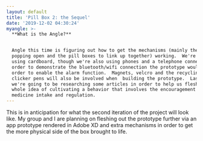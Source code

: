 ```yaml
---
layout: default
title: 'Pill Box 2: the Sequel'
date: '2019-12-02 04:30:24'
myangle: >-
  **What is the Angle?**


  Angle this time is figuring out how to get the mechanisms (mainly the door
  popping open and the pill boxes to link up together) working.  We're mainly
  using cardboard, though we're also using phones and a telephone connection in
  order to demonstrate the bluetooth/wifi connection the prototype would have in
  order to enable the alarm function.  Magnets, velcro and the recycling of old
  clicker pens will also be involved when  building the prototype.  Lastly,
  we're going to be researching some articles in order to help us flesh out the
  whole idea of cultivating a behavior that involves the encouragement for daily
  medicine intake and regulation.
---
```

This is in anticipation for what the second iteration of the project will look like.  My group and I are planning on fleshing out the prototype further via an app prototype rendered in Adobe XD and extra mechanisms in order to get the more physical side of the box brought to life.
